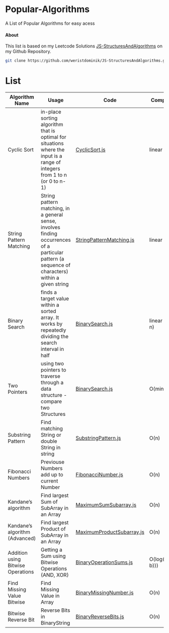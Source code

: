 # Popular-Algorithms

A List of Popular Algorithms for easy acess

#### About

This list is based on my Leetcode Solutions [JS-StructuresAndAlgorithms](https://github.com/weristdominik/JS-StructuresAndAlgorithms) on my Github Repository.
```bash
git clone https://github.com/weristdominik/JS-StructuresAndAlgorithms.git
```

# List
| Algorithm Name | Usage      | Code        |  Complexity |
| ------------- | ----------- | ----------- | ----------- |
| Cyclic Sort  |  in-place sorting algorithm that is optimal for situations where the input is a range of integers from 1 to n (or 0 to n-1)  | [CyclicSort.js](https://github.com/weristdominik/JS-StructuresAndAlgorithms/blob/main/Popular-Algorithms/CyclicSort.js) | linear O(n) |
| String Pattern Matching  |  String pattern matching, in a general sense, involves finding occurrences of a particular pattern (a sequence of characters) within a given string  | [StringPatternMatching.js](https://github.com/weristdominik/JS-StructuresAndAlgorithms/blob/main/Popular-Algorithms/StringPatternMatching.js) | linear O(n) |
| Binary Search  |  finds a target value within a sorted array. It works by repeatedly dividing the search interval in half  | [BinarySearch.js](https://github.com/weristdominik/JS-StructuresAndAlgorithms/blob/main/Popular-Algorithms/BinarySearch.js) | linear O(log n) |
| Two Pointers  |  using two pointers to traverse through a data structure - compare two Structures  | [BinarySearch.js](https://github.com/weristdominik/JS-StructuresAndAlgorithms/blob/main/Popular-Algorithms/TwoPointers.js) | O(min(n, m)) |
| Substring Pattern  |  Find matching String or double String in string  | [SubstringPattern.js](https://github.com/weristdominik/JS-StructuresAndAlgorithms/blob/main/Popular-Algorithms/SubstringPattern.js) | O(n) |
| Fibonacci Numbers |  Previouse Numbers add up to current Number  | [FibonacciNumber.js](https://github.com/weristdominik/JS-StructuresAndAlgorithms/blob/main/Popular-Algorithms/FibonacciNumber.js) | O(n) |
| Kandane’s algorithm |  Find largest Sum of SubArray in an Array  | [MaximumSumSubarray.js](https://github.com/weristdominik/JS-StructuresAndAlgorithms/blob/main/Popular-Algorithms/MaximumSumSubarray.js) | O(n) |
| Kandane’s algorithm (Advanced) |  Find largest Product of SubArray in an Array  | [MaximumProductSubarray.js](https://github.com/weristdominik/JS-StructuresAndAlgorithms/blob/main/Popular-Algorithms/MaximumProductSubarray.js) | O(n) |
| Addition using Bitwise Operations |  Getting a Sum using Bitwise Operations (AND, XOR)  | [BinaryOperationSums.js](https://github.com/weristdominik/JS-StructuresAndAlgorithms/blob/main/Popular-Algorithms/BinaryOperationSums.js) | O(log(max(a, b))) |
| Find Missing Value Bitwise | Find Missing Value in Array  | [BinaryMissingNumber.js](https://github.com/weristdominik/JS-StructuresAndAlgorithms/blob/main/Popular-Algorithms/BinaryMissingNumber.js) | O(n) |
| Bitwise Reverse Bit | Reverse Bits in BinaryString  | [BinaryReverseBits.js](https://github.com/weristdominik/JS-StructuresAndAlgorithms/blob/main/Popular-Algorithms/BinaryReverseBits.js) | O(n) |

